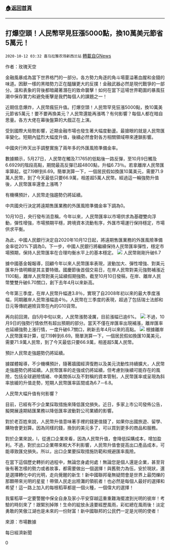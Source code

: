 ###  [:house:返回首頁](https://github.com/ourhimalayas/txt)
---

## 打爆空頭！人民幣罕見狂漲5000點，換10萬美元節省5萬元！
`2020-10-12 03:32 喜马拉雅农场新西兰站` [轉載自GNews](https://gnews.org/zh-hant/418968/)

作者：玫瑰天空

金融風暴成為當下世界格鬥的一部分。各方勢力角逐的角斗場蔓溢著血腥和金錢的味道。困獸一樣的黑暗勢力正在醞釀更大的反撲！金融武器必然是現代戰爭的一部分。溫和表象的背後都暗藏著潛在的致命襲擊！如何在當下這場世界範圍的暴風狂潮中保存實力和避免衝擊是我們每個人的課題之一！

近期信息爆炸，人民幣瘋狂升值。打爆空頭！人民幣罕見狂漲5000點，換10萬美元節省5萬元！要不要再換美元？人民幣還能再漲嗎？有何影響？每個人都在暗自思量。各方大佬在幕後盤算的大戲正在上演。



受到國際大局勢影響，近期金融市場也發生著大幅度動盪。最搶眼的就是人民幣匯率變化。短期內猛烈大幅度升值，後續必然會對各方相關領域帶來連鎖影響。

中國央行昨天出手調整實施了兩年多的外匯風險準備金率。

數據顯示，5月27日，人民幣在觸及7.1765的低點後一路反彈，至10月9日觸及6.6929的階段高點，期間最高反彈已超4800點，升幅6.73％。若拿離岸人民幣匯率算起，從7.19幹到6.69。簡單測算一下，一個居民假如換匯10萬美元，需要71.9萬人民幣，到了今天最低只要66.9萬，相差超5萬人民幣。經過這一輪強勢升值後，人民幣匯率還會上漲嗎？

有機構預計，人民幣走強趨勢仍將延續。

中共國央行決定將遠期售匯業務的外匯風險準備金率下調為0。

10月10日，央行發布消息稱，今年以來，人民幣匯率以市場供求為基礎雙向浮動，彈性增強，市場預期平穩，跨境資本流動有序，外匯市場運行保持穩定，市場供求平衡。

為此，中國人民銀行決定自2020年10月12日起，將遠期售匯業務的外匯風險準備金率從20%下調為0。下一步，中國人民銀行將繼續保持人民幣匯率彈性，穩定市場預期，保持人民幣匯率在合理均衡水平上的基本穩定。
![]()![](https://s3.amazonaws.com/gnews-media-offload/wp-content/uploads/2020/10/12002704/%E6%B1%87%E7%8E%871.png)
人民幣剛剛升破6.7

據中國基金報報導，回顧今年以來人民幣匯率表現，波動加大、彈性增強、對美元匯率升值明顯是其主要特徵。國慶節後首個交易日，在岸人民幣對美元強勢補漲近1100點，離岸人民幣對美元延續假期強勢。截至10月10日發稿，在岸、離岸人民幣雙雙升破6.70關口，創下去年4月以來新高。

今年第三季度，在岸人民幣升幅達3.8％，實現了自2008年初以來的最大季度漲幅，同期離岸人民幣漲幅逾4％。人民幣在三季度的表現，超過了包括瑞士法郎和日元等傳統避險貨幣在內的G10貨幣。

再向前回溯，自5月中旬以來，人民幣漲勢凌厲，目前漲幅已逾6%。
![]()![](https://s3.amazonaws.com/gnews-media-offload/wp-content/uploads/2020/10/12002714/%E6%B1%87%E7%8E%872.png)
不過，10月9日的強勢行情依然有超出預期的部分。當天不僅在岸匯率出現補漲，離岸匯率也延續強勢上漲行情，一度升破6.7關口，刷新去年4月以來的高點。
![]()![](https://s3.amazonaws.com/gnews-media-offload/wp-content/uploads/2020/10/12002727/%E6%B1%87%E7%8E%873-.png)
根據離岸人民幣匯率計算，從7.19幹到6.69。簡單測算一下，一個居民假如換匯10萬美元，需要71.9萬人民幣，到了今天最低只要66.9萬，相差超5萬人民幣。

預計人民幣走強趨勢仍將延續。

據媒體報導，不少機構預計，隨著牆國經濟復甦以及美元流動性持續擴大，人民幣走強趨勢仍將延續。人民幣匯率的走強或仍將延續，但考慮到後續可能存在的風險，包括全球避險情緒、中美關係以及不對稱的資本管制，人民幣匯率或呈現為斜率放緩的升值走勢，短期人民幣匯率區間或為6.7－6.8。

人民幣大幅升值有何影響？

目前，已經有不少企業採取措施來降低匯兌損失。近日，多家上市公司發佈公告，擬開展遠期結匯業務以降低匯率波動對公司業績的影響。

對於老百姓來說，人民幣升值意味著手裡的錢更值錢了，如果你出國旅遊、留學、購物會更划算。因為同樣的錢，換到的美元多了，可以買到更多的商品和服務。

對於企業來說，l，從進口企業來看，因為人民幣升值，會降低採購成本，增加盈利。不過，對於出口企業帶來較大不利影響，人民幣升值會提高出口產品成本，可能導致匯兌損失。所以，出口企業要採取措施防範和規避匯率風險。

在當下這個歷史轉折的過程中，無論您身處何處！無論您是個人還是企業，甚至背後有著怎樣的勢力或者故事，都需要做出一個選擇！與舊勢力為伍，安於現狀，還是選擇轉化中的光明，走向覺醒的新生！新中國聯邦毫無疑問會是世界上最閃爍的那顆帶來光明的星星！帶領人民走出險灘的領航者！也必然是每個人最好的選擇和希望！這一路上加入的每根稻草都是一個火種，一個偉大的選擇！

我輩稻草一定要警醒中保全自身及家小平安穿越這重重難海擺渡到光明的彼岸！考驗的時刻來了！跟緊別掉隊！生命的綻放永遠要經歷風雨，彩虹總在風雨後！淡定勇敢的笑傲江湖也是未來的一份財富！新中國聯邦的公民們一定是光明的使者！

來源：市場數據

每日經濟新聞

0
